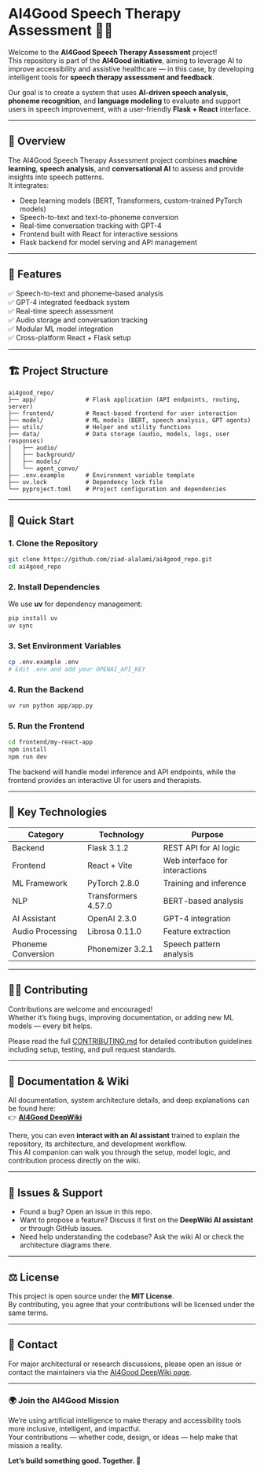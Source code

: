 # AI4Good Speech Therapy Assessment 🧠🎤  

Welcome to the **AI4Good Speech Therapy Assessment** project!  
This repository is part of the **AI4Good initiative**, aiming to leverage AI to improve accessibility and assistive healthcare — in this case, by developing intelligent tools for **speech therapy assessment and feedback**.  

Our goal is to create a system that uses **AI-driven speech analysis**, **phoneme recognition**, and **language modeling** to evaluate and support users in speech improvement, with a user-friendly **Flask + React** interface.

---

## 🌟 Overview

The AI4Good Speech Therapy Assessment project combines **machine learning**, **speech analysis**, and **conversational AI** to assess and provide insights into speech patterns.  
It integrates:
- Deep learning models (BERT, Transformers, custom-trained PyTorch models)  
- Speech-to-text and text-to-phoneme conversion  
- Real-time conversation tracking with GPT-4  
- Frontend built with React for interactive sessions  
- Flask backend for model serving and API management  

---

## 🧩 Features

✅ Speech-to-text and phoneme-based analysis  
✅ GPT-4 integrated feedback system  
✅ Real-time speech assessment  
✅ Audio storage and conversation tracking  
✅ Modular ML model integration  
✅ Cross-platform React + Flask setup  

---

## 🏗️ Project Structure

```
ai4good_repo/
├── app/              # Flask application (API endpoints, routing, server)
├── frontend/         # React-based frontend for user interaction
├── model/            # ML models (BERT, speech analysis, GPT agents)
├── utils/            # Helper and utility functions
├── data/             # Data storage (audio, models, logs, user responses)
│   ├── audio/        
│   ├── background/   
│   ├── models/       
│   └── agent_convo/  
├── .env.example      # Environment variable template
├── uv.lock           # Dependency lock file
└── pyproject.toml    # Project configuration and dependencies
```

---

## 🚀 Quick Start

### 1. Clone the Repository
```bash
git clone https://github.com/ziad-alalami/ai4good_repo.git
cd ai4good_repo
```

### 2. Install Dependencies
We use **uv** for dependency management:
```bash
pip install uv
uv sync
```

### 3. Set Environment Variables
```bash
cp .env.example .env
# Edit .env and add your OPENAI_API_KEY
```

### 4. Run the Backend
```bash
uv run python app/app.py
```

### 5. Run the Frontend
```bash
cd frontend/my-react-app
npm install
npm run dev
```

The backend will handle model inference and API endpoints, while the frontend provides an interactive UI for users and therapists.

---

## 🧠 Key Technologies

| Category | Technology | Purpose |
|-----------|-------------|----------|
| Backend | Flask 3.1.2 | REST API for AI logic |
| Frontend | React + Vite | Web interface for interactions |
| ML Framework | PyTorch 2.8.0 | Training and inference |
| NLP | Transformers 4.57.0 | BERT-based analysis |
| AI Assistant | OpenAI 2.3.0 | GPT-4 integration |
| Audio Processing | Librosa 0.11.0 | Feature extraction |
| Phoneme Conversion | Phonemizer 3.2.1 | Speech pattern analysis |

---

## 🧑‍💻 Contributing

Contributions are welcome and encouraged!  
Whether it’s fixing bugs, improving documentation, or adding new ML models — every bit helps.  

Please read the full [CONTRIBUTING.md](CONTRIBUTING.md) for detailed contribution guidelines including setup, testing, and pull request standards.

---

## 🧾 Documentation & Wiki

All documentation, system architecture details, and deep explanations can be found here:  
👉 **[AI4Good DeepWiki](https://deepwiki.com/ziad-alalami/ai4good_repo)**

There, you can even **interact with an AI assistant** trained to explain the repository, its architecture, and development workflow.  
This AI companion can walk you through the setup, model logic, and contribution process directly on the wiki.

---

## 🐞 Issues & Support

- Found a bug? Open an issue in this repo.  
- Want to propose a feature? Discuss it first on the **DeepWiki AI assistant** or through GitHub issues.  
- Need help understanding the codebase? Ask the wiki AI or check the architecture diagrams there.

---

## ⚖️ License

This project is open source under the **MIT License**.  
By contributing, you agree that your contributions will be licensed under the same terms.

---

## 💬 Contact

For major architectural or research discussions, please open an issue or contact the maintainers via the [AI4Good DeepWiki page](https://deepwiki.com/ziad-alalami/ai4good_repo).

---

### 🌍 Join the AI4Good Mission

We’re using artificial intelligence to make therapy and accessibility tools more inclusive, intelligent, and impactful.  
Your contributions — whether code, design, or ideas — help make that mission a reality.

**Let’s build something good. Together. 💙**
